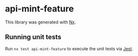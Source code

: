 # api-mint-feature

This library was generated with [Nx](https://nx.dev).

## Running unit tests

Run `nx test api-mint-feature` to execute the unit tests via [Jest](https://jestjs.io).
